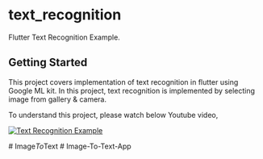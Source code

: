 # text_recognition

Flutter Text Recognition Example.

## Getting Started

This project covers implementation of text recognition in flutter using Google ML kit. In this project,  text recognition is implemented by selecting image from gallery & camera.

To understand this project, please watch below Youtube video,

[![Text Recognition Example](https://img.youtube.com/vi/jZqTjFOxiC4/0.jpg)](https://www.youtube.com/watch?v=jZqTjFOxiC4)

#   I m a g e _ T o _ T e x t  
 #   I m a g e - T o - T e x t - A p p  
 